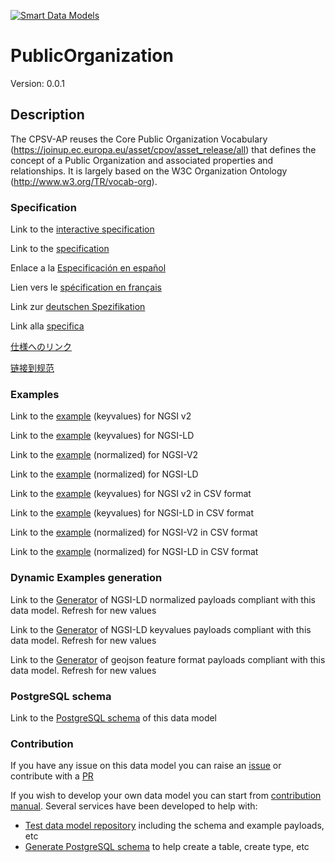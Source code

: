 [![Smart Data Models](https://smartdatamodels.org/wp-content/uploads/2022/01/SmartDataModels_logo.png "Logo")](https://smartdatamodels.org)
# PublicOrganization
Version: 0.0.1

## Description 

The CPSV-AP reuses the Core Public Organization Vocabulary (https://joinup.ec.europa.eu/asset/cpov/asset_release/all) that defines the concept of a Public Organization and associated properties and relationships. It is largely based on the W3C Organization Ontology (http://www.w3.org/TR/vocab-org).
### Specification

Link to the [interactive specification](https://swagger.lab.fiware.org/?url=https://smart-data-models.github.io/dataModel.CPSV-AP/PublicOrganization/swagger.yaml)

Link to the [specification](https://github.com/smart-data-models/dataModel.CPSV-AP/blob/master/PublicOrganization/doc/spec.md)

Enlace a la [Especificación en español](https://github.com/smart-data-models/dataModel.CPSV-AP/blob/master/PublicOrganization/doc/spec_ES.md)

Lien vers le [spécification en français](https://github.com/smart-data-models/dataModel.CPSV-AP/blob/master/PublicOrganization/doc/spec_FR.md)

Link zur [deutschen Spezifikation](https://github.com/smart-data-models/dataModel.CPSV-AP/blob/master/PublicOrganization/doc/spec_DE.md)

Link alla [specifica](https://github.com/smart-data-models/dataModel.CPSV-AP/blob/master/PublicOrganization/doc/spec_IT.md)

[仕様へのリンク](https://github.com/smart-data-models/dataModel.CPSV-AP/blob/master/PublicOrganization/doc/spec_JA.md)

[链接到规范](https://github.com/smart-data-models/dataModel.CPSV-AP/blob/master/PublicOrganization/doc/spec_ZH.md)
### Examples

Link to the [example](https://smart-data-models.github.io/dataModel.CPSV-AP/PublicOrganization/examples/example.json) (keyvalues) for NGSI v2

Link to the [example](https://smart-data-models.github.io/dataModel.CPSV-AP/PublicOrganization/examples/example.jsonld) (keyvalues) for NGSI-LD

Link to the [example](https://smart-data-models.github.io/dataModel.CPSV-AP/PublicOrganization/examples/example-normalized.json) (normalized) for NGSI-V2

Link to the [example](https://smart-data-models.github.io/dataModel.CPSV-AP/PublicOrganization/examples/example-normalized.jsonld) (normalized) for NGSI-LD

Link to the [example](https://smart-data-models.github.io/dataModel.CPSV-AP/PublicOrganization/examples/example.json.csv) (keyvalues) for NGSI v2 in CSV format

Link to the [example](https://smart-data-models.github.io/dataModel.CPSV-AP/PublicOrganization/examples/example.jsonld.csv) (keyvalues) for NGSI-LD in CSV format

Link to the [example](https://smart-data-models.github.io/dataModel.CPSV-AP/PublicOrganization/examples/example-normalized.json.csv) (normalized) for NGSI-V2 in CSV format

Link to the [example](https://smart-data-models.github.io/dataModel.CPSV-AP/PublicOrganization/examples/example-normalized.jsonld.csv) (normalized) for NGSI-LD in CSV format
### Dynamic Examples generation

Link to the [Generator](https://smartdatamodels.org/extra/ngsi-ld_generator.php?schemaUrl=https://raw.githubusercontent.com/smart-data-models/dataModel.CPSV-AP/master/PublicOrganization/schema.json&email=info@smartdatamodels.org) of NGSI-LD normalized payloads compliant with this data model. Refresh for new values

Link to the [Generator](https://smartdatamodels.org/extra/ngsi-ld_generator_keyvalues.php?schemaUrl=https://raw.githubusercontent.com/smart-data-models/dataModel.CPSV-AP/master/PublicOrganization/schema.json&email=info@smartdatamodels.org) of NGSI-LD keyvalues payloads compliant with this data model. Refresh for new values

Link to the [Generator](https://smartdatamodels.org/extra/geojson_features_generator.php?schemaUrl=https://raw.githubusercontent.com/smart-data-models/dataModel.CPSV-AP/master/PublicOrganization/schema.json&email=info@smartdatamodels.org) of geojson feature format payloads compliant with this data model. Refresh for new values
### PostgreSQL schema

Link to the [PostgreSQL schema](https://smart-data-models.github.io/dataModel.CPSV-AP/PublicOrganization/schema.sql) of this data model
### Contribution

 If you have any issue on this data model you can raise an [issue](https://github.com/smart-data-models/dataModel.CPSV-AP/issues)  or contribute with a [PR](https://github.com/smart-data-models/dataModel.CPSV-AP/pulls)

 If you wish to develop your own data model you can start from [contribution manual](https://bit.ly/contribution_manual). Several services have been developed to help with: 
 - [Test data model repository](https://smartdatamodels.org/index.php/data-models-contribution-api/) including the schema and example payloads, etc
 - [Generate PostgreSQL schema](https://smartdatamodels.org/index.php/sql-service/) to help create a table, create type, etc